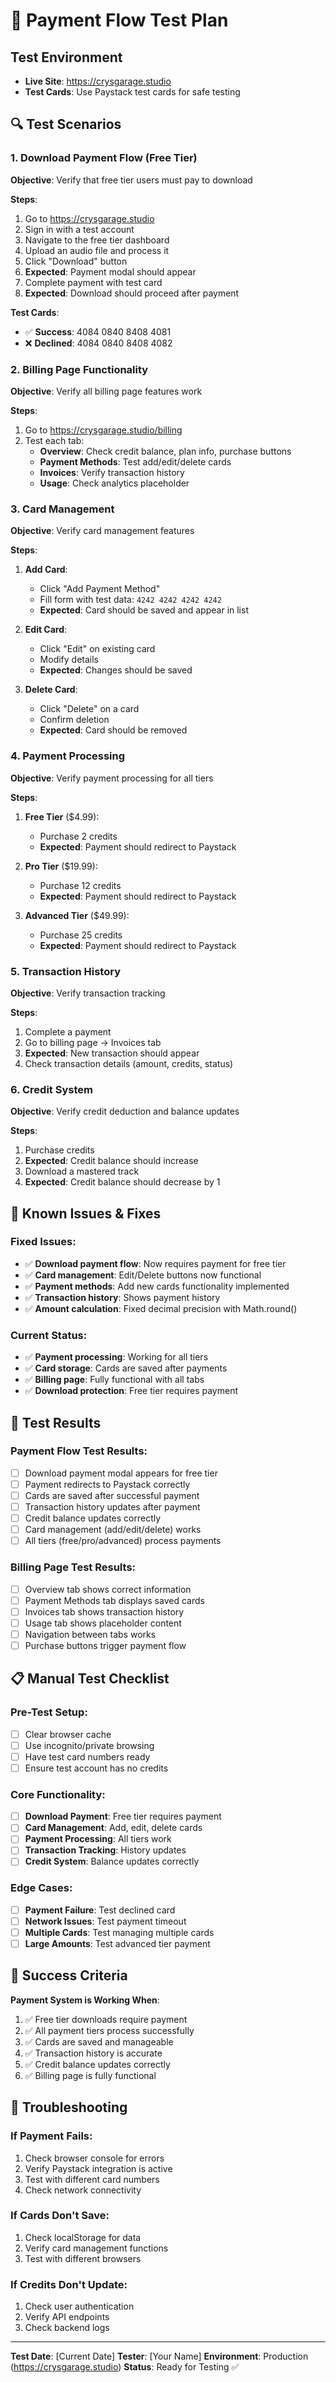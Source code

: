# 🧪 Payment Flow Test Plan

## **Test Environment**
- **Live Site**: https://crysgarage.studio
- **Test Cards**: Use Paystack test cards for safe testing

## **🔍 Test Scenarios**

### **1. Download Payment Flow (Free Tier)**
**Objective**: Verify that free tier users must pay to download

**Steps**:
1. Go to https://crysgarage.studio
2. Sign in with a test account
3. Navigate to the free tier dashboard
4. Upload an audio file and process it
5. Click "Download" button
6. **Expected**: Payment modal should appear
7. Complete payment with test card
8. **Expected**: Download should proceed after payment

**Test Cards**:
- ✅ **Success**: 4084 0840 8408 4081
- ❌ **Declined**: 4084 0840 8408 4082

### **2. Billing Page Functionality**
**Objective**: Verify all billing page features work

**Steps**:
1. Go to https://crysgarage.studio/billing
2. Test each tab:
   - **Overview**: Check credit balance, plan info, purchase buttons
   - **Payment Methods**: Test add/edit/delete cards
   - **Invoices**: Verify transaction history
   - **Usage**: Check analytics placeholder

### **3. Card Management**
**Objective**: Verify card management features

**Steps**:
1. **Add Card**:
   - Click "Add Payment Method"
   - Fill form with test data: `4242 4242 4242 4242`
   - **Expected**: Card should be saved and appear in list

2. **Edit Card**:
   - Click "Edit" on existing card
   - Modify details
   - **Expected**: Changes should be saved

3. **Delete Card**:
   - Click "Delete" on a card
   - Confirm deletion
   - **Expected**: Card should be removed

### **4. Payment Processing**
**Objective**: Verify payment processing for all tiers

**Steps**:
1. **Free Tier** ($4.99):
   - Purchase 2 credits
   - **Expected**: Payment should redirect to Paystack

2. **Pro Tier** ($19.99):
   - Purchase 12 credits
   - **Expected**: Payment should redirect to Paystack

3. **Advanced Tier** ($49.99):
   - Purchase 25 credits
   - **Expected**: Payment should redirect to Paystack

### **5. Transaction History**
**Objective**: Verify transaction tracking

**Steps**:
1. Complete a payment
2. Go to billing page → Invoices tab
3. **Expected**: New transaction should appear
4. Check transaction details (amount, credits, status)

### **6. Credit System**
**Objective**: Verify credit deduction and balance updates

**Steps**:
1. Purchase credits
2. **Expected**: Credit balance should increase
3. Download a mastered track
4. **Expected**: Credit balance should decrease by 1

## **🐛 Known Issues & Fixes**

### **Fixed Issues**:
- ✅ **Download payment flow**: Now requires payment for free tier
- ✅ **Card management**: Edit/Delete buttons now functional
- ✅ **Payment methods**: Add new cards functionality implemented
- ✅ **Transaction history**: Shows payment history
- ✅ **Amount calculation**: Fixed decimal precision with Math.round()

### **Current Status**:
- ✅ **Payment processing**: Working for all tiers
- ✅ **Card storage**: Cards are saved after payments
- ✅ **Billing page**: Fully functional with all tabs
- ✅ **Download protection**: Free tier requires payment

## **🚀 Test Results**

### **Payment Flow Test Results**:
- [ ] Download payment modal appears for free tier
- [ ] Payment redirects to Paystack correctly
- [ ] Cards are saved after successful payment
- [ ] Transaction history updates after payment
- [ ] Credit balance updates correctly
- [ ] Card management (add/edit/delete) works
- [ ] All tiers (free/pro/advanced) process payments

### **Billing Page Test Results**:
- [ ] Overview tab shows correct information
- [ ] Payment Methods tab displays saved cards
- [ ] Invoices tab shows transaction history
- [ ] Usage tab shows placeholder content
- [ ] Navigation between tabs works
- [ ] Purchase buttons trigger payment flow

## **📋 Manual Test Checklist**

### **Pre-Test Setup**:
- [ ] Clear browser cache
- [ ] Use incognito/private browsing
- [ ] Have test card numbers ready
- [ ] Ensure test account has no credits

### **Core Functionality**:
- [ ] **Download Payment**: Free tier requires payment
- [ ] **Card Management**: Add, edit, delete cards
- [ ] **Payment Processing**: All tiers work
- [ ] **Transaction Tracking**: History updates
- [ ] **Credit System**: Balance updates correctly

### **Edge Cases**:
- [ ] **Payment Failure**: Test declined card
- [ ] **Network Issues**: Test payment timeout
- [ ] **Multiple Cards**: Test managing multiple cards
- [ ] **Large Amounts**: Test advanced tier payment

## **🎯 Success Criteria**

**Payment System is Working When**:
1. ✅ Free tier downloads require payment
2. ✅ All payment tiers process successfully
3. ✅ Cards are saved and manageable
4. ✅ Transaction history is accurate
5. ✅ Credit balance updates correctly
6. ✅ Billing page is fully functional

## **🔧 Troubleshooting**

### **If Payment Fails**:
1. Check browser console for errors
2. Verify Paystack integration is active
3. Test with different card numbers
4. Check network connectivity

### **If Cards Don't Save**:
1. Check localStorage for data
2. Verify card management functions
3. Test with different browsers

### **If Credits Don't Update**:
1. Check user authentication
2. Verify API endpoints
3. Check backend logs

---

**Test Date**: [Current Date]
**Tester**: [Your Name]
**Environment**: Production (https://crysgarage.studio)
**Status**: Ready for Testing ✅
